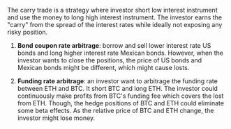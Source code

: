 The carry trade is a strategy where investor short low interest instrument and use the money to long high interest instrument. The investor earns the "carry" from the spread of the interest rates while ideally not exposing any risky position.

1. **Bond coupon rate arbitrage**: borrow and sell lower interest rate US bonds and long higher interest rate Mexican bonds. However, when the investor wants to close the positions, the price of US bonds and Mexican bonds might be different, which might cause losts.

2. **Funding rate arbitrage**: an investor want to arbitrage the funding rate between ETH and BTC. It short BTC and long ETH. The investor could continuously make profits from BTC's funding fee which covers the lost from ETH. Though, the hedge positions of BTC and ETH could eliminate some beta effects. As the relative price of BTC and ETH change, the investor might lose money.